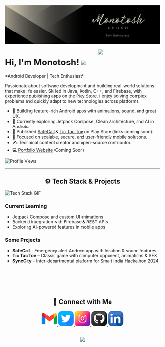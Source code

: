 <!-- ## Hi there 👋

<!--
**monotoshghosh/monotoshghosh** is a ✨ _special_ ✨ repository because its `README.md` (this file) appears on your GitHub profile.

Here are some ideas to get you started:

- 🔭 I’m currently working on ...
- 🌱 I’m currently learning ...
- 👯 I’m looking to collaborate on ...
- 🤔 I’m looking for help with ...
- 💬 Ask me about ...
- 📫 How to reach me: ...
- 😄 Pronouns: ...
- ⚡ Fun fact: ...
-->


<!--Banner-->
![Monotosh Ghosh Banner Image](./banner.png)

<!--Night Owl image-->
<div>
  <img align="right" width="40%" src="https://owlbertsio-resized.s3.amazonaws.com/Popper.psd.full.png">
</div>

<!--Header Name-->
<h1>Hi, I'm Monotosh! <img src="https://emojis.slackmojis.com/emojis/images/1531849430/4246/blob-sunglasses.gif?1531849430" width="30"/></h1>
*Android Developer | Tech Enthusiast*
<br /> 

<!--Start Intro-->               
<p align="left">  Passionate about software development and building real-world solutions that make life easier. Skilled in Java, Kotlin, C++, and Firebase, with experience publishing apps on the <a href="https://play.google.com/store/apps/dev?id=5228042629409510170" target="_blank">Play Store</a>. I enjoy solving complex problems and quickly adapt to new technologies across platforms.
</p>


- 📱 Building feature-rich Android apps with animations, sound, and great UX.
- 🌱 Currently exploring Jetpack Compose, Clean Architecture, and AI in Android.
- 🚀 Published [SafeCall](#) & [Tic Tac Toe](#) on Play Store (links coming soon).
- 🎯 Focused on scalable, secure, and user-friendly mobile solutions.
- ✍ Technical content creator and open-source contributor.
- 💻 [Portfolio Website](https://monotoshghosh.github.io) (Coming Soon)

<!--Profile Count Badge-->
<p align="left">
  <img src="https://komarev.com/ghpvc/?username=monotoshghosh&label=Profile%20views&color=0e75b6&style=for-the-badge" alt="Profile Views" />
</p>

---

<!--Languages and Tools Section-->       
<h2 align="center">⚙️ Tech Stack & Projects</h2> 
<picture>
  <source media="(prefers-color-scheme: dark)" srcset="./Skills_Animation_Dark.gif">
  <source media="(prefers-color-scheme: light)" srcset="./Skills_Animation_White.gif">
  <img align="left" alt="Tech Stack GIF" src="./Skills_Animation_White.gif">
</picture>
<br />

<h3 align="left">Current Learning</h3>
<ul align="left">
  <li>Jetpack Compose and custom UI animations</li>
  <li>Backend integration with Firebase & REST APIs</li>
  <li>Exploring AI-powered features in mobile apps</li>
</ul>

<h3 align="left">Some Projects</h3>
<ul align="left">
  <li><strong>SafeCall</strong> – Emergency alert Android app with location & sound features</li>
  <li><strong>Tic Tac Toe</strong> – Classic game with computer opponent, animations & SFX</li>
  <li><strong>SyncCity</strong> – Inter-departmental platform for Smart India Hackathon 2024</li>
</ul>
<br /><br /><br /><br />

<!--Contact Section--> 
<h2 align="center">🤝 Connect with Me</h2>
<div align="center">

<a href="mailto:monotoshghosh.mg@gmail.com" target="_blank">
<img src="./gmail.png" width=50 height=50 alt="Email" />
</a>

<a href="https://x.com/monotoshcodes" target="_blank">
<img src="./twitter.png" width=50 height=50 alt="Twitter" />
</a>

<a href="https://www.instagram.com/monotoshghosh_" target="_blank">
<img src="./instagram.png" width=50 height=50 alt="Instagram" />
</a>

<a href="https://github.com/monotoshghosh" target="_blank">
<img src="./github.png" width=50 height=50 alt="GitHub" />
</a>

<a href="https://www.linkedin.com/in/monotoshghosh/" target="_blank">
<img src="./linkedin.png" width=50 height=50 alt="LinkedIn" />
</a>

</div>
<br/>

<!--Buy me a coffee (Optional)-->
<!--
<div align="center">
<a href="https://www.buymeacoffee.com/monotoshghosh" target="_blank">
  <img src="https://cdn.buymeacoffee.com/buttons/v2/default-yellow.png" alt="Buy Me A Coffee" style="height: 40px !important;width: 200px !important;" >
</a>
</div>
-->

<!--Footer--> 
<p align="center">
  <img src="https://capsule-render.vercel.app/api?type=waving&color=gradient&height=65&section=footer"/>
</p>
